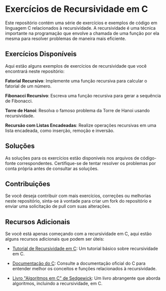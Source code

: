 # Exercícios de Recursividade em C

Este repositório contém uma série de exercícios e exemplos de código em linguagem C relacionados à recursividade. A recursividade é uma técnica importante na programação que envolve a chamada de uma função por ela mesma para resolver problemas de maneira mais eficiente.

## Exercícios Disponíveis

Aqui estão alguns exemplos de exercícios de recursividade que você encontrará neste repositório:

**Fatorial Recursivo**: Implemente uma função recursiva para calcular o fatorial de um número.

**Fibonacci Recursivo**: Escreva uma função recursiva para gerar a sequência de Fibonacci.

**Torre de Hanoi**: Resolva o famoso problema da Torre de Hanoi usando recursividade.

**Recursão com Listas Encadeadas**: Realize operações recursivas em uma lista encadeada, como inserção, remoção e inversão.

## Soluções

As soluções para os exercícios estão disponíveis nos arquivos de código-fonte correspondentes. Certifique-se de tentar resolver os problemas por conta própria antes de consultar as soluções.

## Contribuições

Se você deseja contribuir com mais exercícios, correções ou melhorias neste repositório, sinta-se à vontade para criar um fork do repositório e enviar uma solicitação de pull com suas alterações.

## Recursos Adicionais

Se você está apenas começando com a recursividade em C, aqui estão alguns recursos adicionais que podem ser úteis:

- [Tutorial de Recursividade em C](https://www.learn-c.org/pt/Recurs%C3%A3o): Um tutorial básico sobre recursividade em C.

- [Documentação do C](https://www.cplusplus.com/doc/tutorial/): Consulte a documentação oficial do C para entender melhor os conceitos e funções relacionados à recursividade.

- [Livro "Algoritmos em C" de Sedgewick](https://www.amazon.com.br/Algoritmos-Edi%C3%A7%C3%A3o-Robert-Sedgewick/dp/8565837185): Um livro abrangente que aborda algoritmos, incluindo a recursividade, em C.
